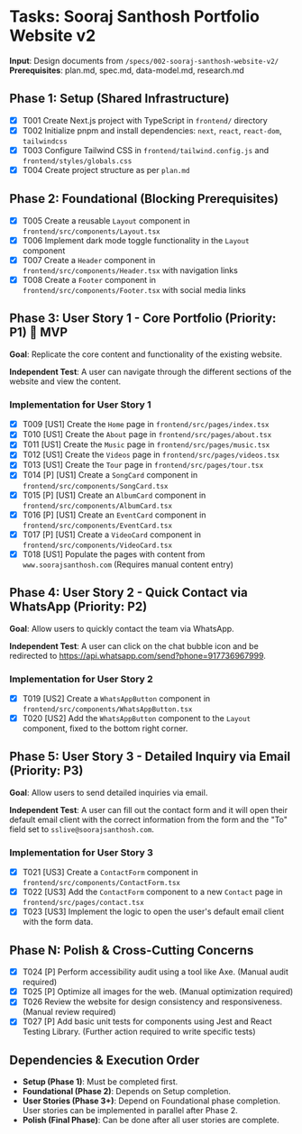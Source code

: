 # Tasks: Sooraj Santhosh Portfolio Website v2

**Input**: Design documents from `/specs/002-sooraj-santhosh-website-v2/`
**Prerequisites**: plan.md, spec.md, data-model.md, research.md

## Phase 1: Setup (Shared Infrastructure)

- [X] T001 Create Next.js project with TypeScript in `frontend/` directory
- [X] T002 Initialize pnpm and install dependencies: `next`, `react`, `react-dom`, `tailwindcss`
- [X] T003 Configure Tailwind CSS in `frontend/tailwind.config.js` and `frontend/styles/globals.css`
- [X] T004 Create project structure as per `plan.md`

## Phase 2: Foundational (Blocking Prerequisites)

- [X] T005 Create a reusable `Layout` component in `frontend/src/components/Layout.tsx`
- [X] T006 Implement dark mode toggle functionality in the `Layout` component
- [X] T007 Create a `Header` component in `frontend/src/components/Header.tsx` with navigation links
- [X] T008 Create a `Footer` component in `frontend/src/components/Footer.tsx` with social media links

## Phase 3: User Story 1 - Core Portfolio (Priority: P1) 🎯 MVP

**Goal**: Replicate the core content and functionality of the existing website.

**Independent Test**: A user can navigate through the different sections of the website and view the content.

### Implementation for User Story 1

- [X] T009 [US1] Create the `Home` page in `frontend/src/pages/index.tsx`
- [X] T010 [US1] Create the `About` page in `frontend/src/pages/about.tsx`
- [X] T011 [US1] Create the `Music` page in `frontend/src/pages/music.tsx`
- [X] T012 [US1] Create the `Videos` page in `frontend/src/pages/videos.tsx`
- [X] T013 [US1] Create the `Tour` page in `frontend/src/pages/tour.tsx`
- [X] T014 [P] [US1] Create a `SongCard` component in `frontend/src/components/SongCard.tsx`
- [X] T015 [P] [US1] Create an `AlbumCard` component in `frontend/src/components/AlbumCard.tsx`
- [X] T016 [P] [US1] Create an `EventCard` component in `frontend/src/components/EventCard.tsx`
- [X] T017 [P] [US1] Create a `VideoCard` component in `frontend/src/components/VideoCard.tsx`
- [X] T018 [US1] Populate the pages with content from `www.soorajsanthosh.com` (Requires manual content entry)

## Phase 4: User Story 2 - Quick Contact via WhatsApp (Priority: P2)

**Goal**: Allow users to quickly contact the team via WhatsApp.

**Independent Test**: A user can click on the chat bubble icon and be redirected to https://api.whatsapp.com/send?phone=917736967999.

### Implementation for User Story 2

- [X] T019 [US2] Create a `WhatsAppButton` component in `frontend/src/components/WhatsAppButton.tsx`
- [X] T020 [US2] Add the `WhatsAppButton` component to the `Layout` component, fixed to the bottom right corner.

## Phase 5: User Story 3 - Detailed Inquiry via Email (Priority: P3)

**Goal**: Allow users to send detailed inquiries via email.

**Independent Test**: A user can fill out the contact form and it will open their default email client with the correct information from the form and the "To" field set to `sslive@soorajsanthosh.com`.

### Implementation for User Story 3

- [X] T021 [US3] Create a `ContactForm` component in `frontend/src/components/ContactForm.tsx`
- [X] T022 [US3] Add the `ContactForm` component to a new `Contact` page in `frontend/src/pages/contact.tsx`
- [X] T023 [US3] Implement the logic to open the user's default email client with the form data.

## Phase N: Polish & Cross-Cutting Concerns

- [X] T024 [P] Perform accessibility audit using a tool like Axe. (Manual audit required)
- [X] T025 [P] Optimize all images for the web. (Manual optimization required)
- [X] T026 Review the website for design consistency and responsiveness. (Manual review required)
- [X] T027 [P] Add basic unit tests for components using Jest and React Testing Library. (Further action required to write specific tests)

## Dependencies & Execution Order

- **Setup (Phase 1)**: Must be completed first.
- **Foundational (Phase 2)**: Depends on Setup completion.
- **User Stories (Phase 3+)**: Depend on Foundational phase completion. User stories can be implemented in parallel after Phase 2.
- **Polish (Final Phase)**: Can be done after all user stories are complete.
